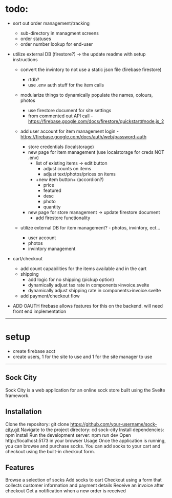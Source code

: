 # todo:
- sort out order management/tracking
    - sub-directory in managment screens
    - order statuses
    - order number lookup for end-user
    
- utilize external DB (firestore?) -> the update readme with setup instructions
    - convert the invintory to not use a static json file (firebase firestore)
        - rtdb?
        - use .env auth stuff for the item calls
    - modularize things to dynamically populate the names, colours, photos
        - use firestore document for site settings
        - from commented out API call - https://firebase.google.com/docs/firestore/quickstart#node.js_2
    - add user account for item management login - https://firebase.google.com/docs/auth/web/password-auth
        - store credentials (localstorage)
        - new page for item management (use localstorage for creds NOT .env)
            - list of existing items -> edit button
                - adjust counts on items
                - adjust text/photos/prices on items
            - +new item button+ (accordion?)
                - price
                - featured
                - desc
                - photo
                - quantity
        - new page for store management -> update firestore document
            - add firestore functionality

    - utilize external DB for item management? - photos, invintory, ect...
        - user account
        - photos
        - invintory management

- cart/checkout
    - add count capabilities for the items available and in the cart
    - shipping
        - add logic for no shipping (pickup option)
        - dynamically adjust tax rate in components>invoice.svelte
        - dynamically adjust shipping rate in components>invoice.svelte
    - add payment/checkout flow

- ADD OAUTH firebase allows features for this on the backend. will need front end implementation
---
# setup

- create firebase acct
- create users, 1 for the site to use and 1 for the site manager to use

--- 
## Sock City
Sock City is a web application for an online sock store built using the Svelte framework.

## Installation
Clone the repository: git clone https://github.com/your-username/sock-city.git
Navigate to the project directory: cd sock-city
Install dependencies: npm install
Run the development server: npm run dev
Open http://localhost:5173 in your browser
Usage
Once the application is running, you can browse and purchase socks. You can add socks to your cart and checkout using the built-in checkout form.

## Features
Browse a selection of socks
Add socks to cart
Checkout using a form that collects customer information and payment details
Receive an invoice after checkout
Get a notification when a new order is received
